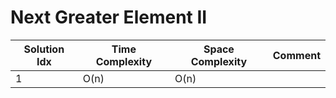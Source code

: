 # Next Greater Element II

| Solution Idx | Time Complexity | Space Complexity | Comment |
| ------------ | --------------- | ---------------- | ------- |
| 1            | O(n)            | O(n)             |         |
